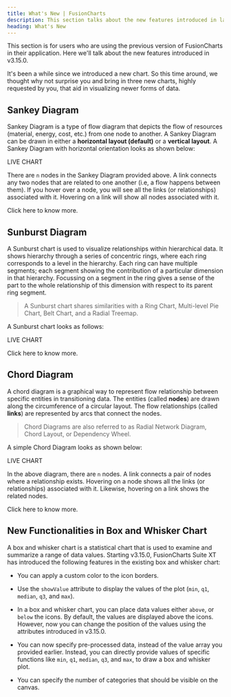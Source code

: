 ```yaml
---
title: What's New | FusionCharts
description: This section talks about the new features introduced in latest version.
heading: What's New
---
```


This section is for users who are using the previous version of FusionCharts in their application. Here we'll talk about the new features introduced in v3.15.0.

It's been a while since we introduced a new chart. So this time around, we thought why not surprise you and bring in three new charts, highly requested by you, that aid in visualizing newer forms of data.

## Sankey Diagram

Sankey Diagram is a type of flow diagram that depicts the flow of resources (material, energy, cost, etc.) from one node to another. A Sankey Diagram can be drawn in either a **horizontal layout (default)** or a **vertical layout**. A Sankey Diagram with horizontal orientation looks as shown below:

LIVE CHART

There are `n` nodes in the Sankey Diagram provided above. A link connects any two nodes that are related to one another (i.e, a flow happens between them). If you hover over a node, you will see all the links (or relationships) associated with it. Hovering on a link will show all nodes associated with it.

Click here to know more.

## Sunburst Diagram

A Sunburst chart is used to visualize relationships within hierarchical data. It shows hierarchy through a series of concentric rings, where each ring corresponds to a level in the hierarchy. Each ring can have multiple segments; each segment showing the contribution of a particular dimension in that hierarchy. Focussing on a segment in the ring gives a sense of the part to the whole relationship of this dimension with respect to its parent ring segment.

> A Sunburst chart shares similarities with a Ring Chart, Multi-level Pie Chart, Belt Chart, and a Radial Treemap.

A Sunburst chart looks as follows:

LIVE CHART

Click here to know more.

## Chord Diagram

A chord diagram is a graphical way to represent flow relationship between specific entities in transitioning data. The entities (called **nodes**) are drawn along the circumference of a circular layout. The flow relationships (called **links**) are represented by arcs that connect the nodes.

> Chord Diagrams are also referred to as Radial Network Diagram, Chord Layout, or Dependency Wheel.

A simple Chord Diagram looks as shown below:

LIVE CHART

In the above diagram, there are `n` nodes. A link connects a pair of nodes where a relationship exists. Hovering on a node shows all the links (or relationships) associated with it. Likewise, hovering on a link shows the related nodes.

Click here to know more.

## New Functionalities in Box and Whisker Chart

A box and whisker chart is a statistical chart that is used to examine and summarize a range of data values. Starting v3.15.0, FusionCharts Suite XT has introduced the following features in the existing box and whisker chart:

- You can apply a custom color to the icon borders.

- Use the `showValue` attribute to display the values of the plot (`min`, `q1`, `median`, `q3`, and `max`).

- In a box and whisker chart, you can place data values either `above`, or `below` the icons. By default, the values are displayed above the icons. However, now you can change the position of the values using the attributes introduced in v3.15.0.

- You can now specify pre-processed data, instead of the value array you provided earlier. Instead, you can directly provide values of specific functions like `min`, `q1`, `median`, `q3`, and `max`, to draw a box and whisker plot.

- You can specify the number of categories that should be visible on the canvas.
